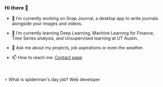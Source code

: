 ### Hi there 👋

- 🔭 I’m currently working on Snap Journal, a desktop app to write journals alongside your images and videos.
- 🌱 I’m currently learning Deep Learning, Machine Learning for Finance, Time Series analysis, and Unsupervised learning at UT Austin.

- 💬 Ask me about my projects, job aspirations or even the weather.
- 📫 How to reach me: [Contact page](https://amrit.blog/contact)

<br>
<br>
⚡ What is spiderman's day job? Web developer
